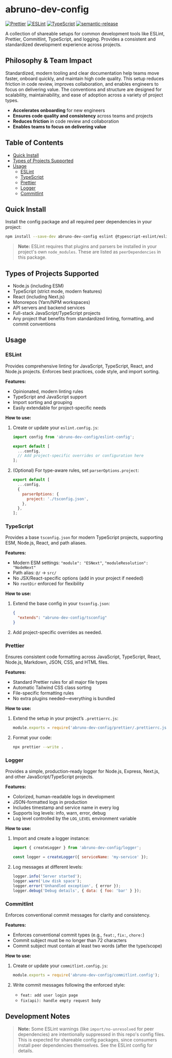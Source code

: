 # abruno-dev-config

[![Prettier](https://img.shields.io/badge/code%20style-prettier-ff69b4.svg?style=flat&logo=prettier)](https://prettier.io/)
[![ESLint](https://img.shields.io/badge/lint-eslint-4B32C3?logo=eslint)](https://eslint.org/)
[![TypeScript](https://img.shields.io/badge/TypeScript-007ACC?logo=typescript&logoColor=white)](https://www.typescriptlang.org/)
[![semantic-release](https://img.shields.io/badge/semantic--release-automated%20releases-brightgreen?logo=semantic-release)](https://github.com/semantic-release/semantic-release)

A collection of shareable setups for common development tools like ESLint, Prettier, Commitlint,
TypeScript, and logging. Provides a consistent and standardized development experience across
projects.

## Philosophy & Team Impact

Standardized, modern tooling and clear documentation help teams move faster, onboard quickly, and
maintain high code quality. This setup reduces friction in code review, improves collaboration, and
enables engineers to focus on delivering value. The conventions and structure are designed for
scalability, maintainability, and ease of adoption across a variety of project types.

- **Accelerates onboarding** for new engineers
- **Ensures code quality and consistency** across teams and projects
- **Reduces friction** in code review and collaboration
- **Enables teams to focus on delivering value**

## Table of Contents

- [Quick Install](#quick-install)
- [Types of Projects Supported](#types-of-projects-supported)
- [Usage](#usage)
  - [ESLint](#eslint)
  - [TypeScript](#typescript)
  - [Prettier](#prettier)
  - [Logger](#logger)
  - [Commitlint](#commitlint)

## Quick Install

Install the config package and all required peer dependencies in your project:

```sh
npm install --save-dev abruno-dev-config eslint @typescript-eslint/eslint-plugin @typescript-eslint/parser eslint-plugin-import eslint-plugin-simple-import-sort eslint-config-prettier
```

> **Note:** ESLint requires that plugins and parsers be installed in your project's own
> `node_modules`. These are listed as `peerDependencies` in this package.

## Types of Projects Supported

- Node.js (including ESM)
- TypeScript (strict mode, modern features)
- React (including Next.js)
- Monorepos (Yarn/NPM workspaces)
- API servers and backend services
- Full-stack JavaScript/TypeScript projects
- Any project that benefits from standardized linting, formatting, and commit conventions

## Usage

### ESLint

Provides comprehensive linting for JavaScript, TypeScript, React, and Node.js projects. Enforces
best practices, code style, and import sorting.

**Features:**

- Opinionated, modern linting rules
- TypeScript and JavaScript support
- Import sorting and grouping
- Easily extendable for project-specific needs

**How to use:**

1. Create or update your `eslint.config.js`:

   ```js
   import config from 'abruno-dev-config/eslint-config';

   export default [
     ...config,
     // Add project-specific overrides or configuration here
   ];
   ```

2. (Optional) For type-aware rules, set `parserOptions.project`:

   ```js
   export default [
     ...config,
     {
       parserOptions: {
         project: './tsconfig.json',
       },
     },
   ];
   ```

### TypeScript

Provides a base `tsconfig.json` for modern TypeScript projects, supporting ESM, Node.js, React, and
path aliases.

**Features:**

- Modern ESM settings: `"module": "ESNext"`, `"moduleResolution": "NodeNext"`
- Path alias: `@/` → `src/`
- No JSX/React-specific options (add in your project if needed)
- No `rootDir` enforced for flexibility

**How to use:**

1. Extend the base config in your `tsconfig.json`:

   ```json
   {
     "extends": "abruno-dev-config/tsconfig"
   }
   ```

2. Add project-specific overrides as needed.

### Prettier

Ensures consistent code formatting across JavaScript, TypeScript, React, Node.js, Markdown, JSON,
CSS, and HTML files.

**Features:**

- Standard Prettier rules for all major file types
- Automatic Tailwind CSS class sorting
- File-specific formatting rules
- No extra plugins needed—everything is bundled

**How to use:**

1. Extend the setup in your project’s `.prettierrc.js`:

   ```js
   module.exports = require('abruno-dev-config/prettier/.prettierrc.js');
   ```

2. Format your code:

   ```sh
   npx prettier --write .
   ```

### Logger

Provides a simple, production-ready logger for Node.js, Express, Next.js, and other
JavaScript/TypeScript projects.

**Features:**

- Colorized, human-readable logs in development
- JSON-formatted logs in production
- Includes timestamp and service name in every log
- Supports log levels: info, warn, error, debug
- Log level controlled by the `LOG_LEVEL` environment variable

**How to use:**

1. Import and create a logger instance:

   ```js
   import { createLogger } from 'abruno-dev-config/logger';

   const logger = createLogger({ serviceName: 'my-service' });
   ```

2. Log messages at different levels:

   ```js
   logger.info('Server started');
   logger.warn('Low disk space');
   logger.error('Unhandled exception', { error });
   logger.debug('Debug details', { data: { foo: 'bar' } });
   ```

### Commitlint

Enforces conventional commit messages for clarity and consistency.

**Features:**

- Enforces conventional commit types (e.g., `feat:`, `fix:`, `chore:`)
- Commit subject must be no longer than 72 characters
- Commit subject must contain at least two words (after the type/scope)

**How to use:**

1. Create or update your `commitlint.config.js`:

   ```js
   module.exports = require('abruno-dev-config/commitlint.config');
   ```

2. Write commit messages following the enforced style:
   - `feat: add user login page`
   - `fix(api): handle empty request body`

## Development Notes

> **Note:** Some ESLint warnings (like `import/no-unresolved` for peer dependencies) are
> intentionally suppressed in this repo's config files. This is expected for shareable config
> packages, since consumers install peer dependencies themselves. See the ESLint config for details.
